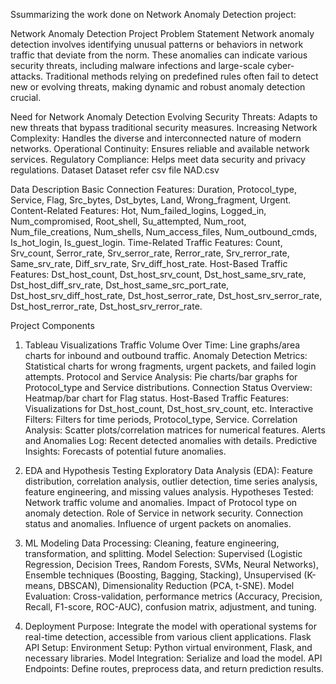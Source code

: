  Ssummarizing the work done on Network Anomaly Detection project:

Network Anomaly Detection Project
Problem Statement
Network anomaly detection involves identifying unusual patterns or behaviors in network traffic that deviate from the norm. These anomalies can indicate various security threats, including malware infections and large-scale cyber-attacks. Traditional methods relying on predefined rules often fail to detect new or evolving threats, making dynamic and robust anomaly detection crucial.

Need for Network Anomaly Detection
Evolving Security Threats: Adapts to new threats that bypass traditional security measures.
Increasing Network Complexity: Handles the diverse and interconnected nature of modern networks.
Operational Continuity: Ensures reliable and available network services.
Regulatory Compliance: Helps meet data security and privacy regulations.
Dataset
Dataset  refer csv file NAD.csv

Data Description
Basic Connection Features: Duration, Protocol_type, Service, Flag, Src_bytes, Dst_bytes, Land, Wrong_fragment, Urgent.
Content-Related Features: Hot, Num_failed_logins, Logged_in, Num_compromised, Root_shell, Su_attempted, Num_root, Num_file_creations, Num_shells, Num_access_files, Num_outbound_cmds, Is_hot_login, Is_guest_login.
Time-Related Traffic Features: Count, Srv_count, Serror_rate, Srv_serror_rate, Rerror_rate, Srv_rerror_rate, Same_srv_rate, Diff_srv_rate, Srv_diff_host_rate.
Host-Based Traffic Features: Dst_host_count, Dst_host_srv_count, Dst_host_same_srv_rate, Dst_host_diff_srv_rate, Dst_host_same_src_port_rate, Dst_host_srv_diff_host_rate, Dst_host_serror_rate, Dst_host_srv_serror_rate, Dst_host_rerror_rate, Dst_host_srv_rerror_rate.

Project Components
1. Tableau Visualizations
Traffic Volume Over Time: Line graphs/area charts for inbound and outbound traffic.
Anomaly Detection Metrics: Statistical charts for wrong fragments, urgent packets, and failed login attempts.
Protocol and Service Analysis: Pie charts/bar graphs for Protocol_type and Service distributions.
Connection Status Overview: Heatmap/bar chart for Flag status.
Host-Based Traffic Features: Visualizations for Dst_host_count, Dst_host_srv_count, etc.
Interactive Filters: Filters for time periods, Protocol_type, Service.
Correlation Analysis: Scatter plots/correlation matrices for numerical features.
Alerts and Anomalies Log: Recent detected anomalies with details.
Predictive Insights: Forecasts of potential future anomalies.

2. EDA and Hypothesis Testing
Exploratory Data Analysis (EDA): Feature distribution, correlation analysis, outlier detection, time series analysis, feature engineering, and missing values analysis.
Hypotheses Tested:
Network traffic volume and anomalies.
Impact of Protocol type on anomaly detection.
Role of Service in network security.
Connection status and anomalies.
Influence of urgent packets on anomalies.

3. ML Modeling
Data Processing: Cleaning, feature engineering, transformation, and splitting.
Model Selection: Supervised (Logistic Regression, Decision Trees, Random Forests, SVMs, Neural Networks), Ensemble techniques (Boosting, Bagging, Stacking), Unsupervised (K-means, DBSCAN), Dimensionality Reduction (PCA, t-SNE).
Model Evaluation: Cross-validation, performance metrics (Accuracy, Precision, Recall, F1-score, ROC-AUC), confusion matrix, adjustment, and tuning.

4. Deployment
Purpose: Integrate the model with operational systems for real-time detection, accessible from various client applications.
Flask API Setup:
Environment Setup: Python virtual environment, Flask, and necessary libraries.
Model Integration: Serialize and load the model.
API Endpoints: Define routes, preprocess data, and return prediction results.
